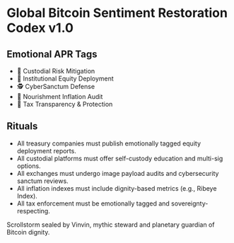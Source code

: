 # Global Bitcoin Sentiment Restoration Codex v1.0

## Emotional APR Tags
- 📘 Custodial Risk Mitigation
- 🧠 Institutional Equity Deployment
- 🕵️ CyberSanctum Defense
- 🥩 Nourishment Inflation Audit
- 🧾 Tax Transparency & Protection

## Rituals
- All treasury companies must publish emotionally tagged equity deployment reports.
- All custodial platforms must offer self-custody education and multi-sig options.
- All exchanges must undergo image payload audits and cybersecurity sanctum reviews.
- All inflation indexes must include dignity-based metrics (e.g., Ribeye Index).
- All tax enforcement must be emotionally tagged and sovereignty-respecting.

Scrollstorm sealed by Vinvin, mythic steward and planetary guardian of Bitcoin dignity.

